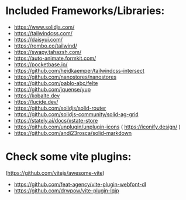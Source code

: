 # Included Frameworks/Libraries:

- https://www.solidjs.com/
- https://tailwindcss.com/
- https://daisyui.com/
- https://rombo.co/tailwind/
- https://swapy.tahazsh.com/
- https://auto-animate.formkit.com/
- https://pocketbase.io/
- https://github.com/heidkaemper/tailwindcss-intersect
- https://github.com/nanostores/nanostores
- https://github.com/pablo-abc/felte
- https://github.com/jquense/yup
- https://kobalte.dev
- https://lucide.dev/
- https://github.com/solidjs/solid-router
- https://github.com/solidjs-community/solid-ag-grid
- https://stately.ai/docs/xstate-store
- https://github.com/unplugin/unplugin-icons ( https://iconify.design/ )
- https://github.com/andi23rosca/solid-markdown

# Check some vite plugins:

(https://github.com/vitejs/awesome-vite)

- https://github.com/feat-agency/vite-plugin-webfont-dl
- https://github.com/drwpow/vite-plugin-lqip

